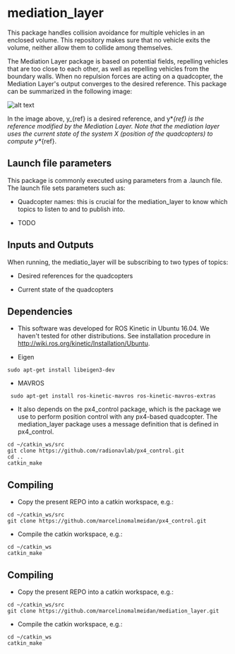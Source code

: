 # mediation_layer

This package handles collision avoidance for multiple vehicles in an enclosed volume. This repository makes sure that no vehicle
exits the volume, neither allow them to collide among themselves. 

The Mediation Layer package is based on potential fields, repelling vehicles that are too close to each other, as well as repelling
vehicles from the boundary walls. When no repulsion forces are acting on a quadcopter, the Mediation Layer's output converges to the 
desired reference. This package can be summarized in the following image:

![alt text](https://github.com/marcelinomalmeidan/mediation_layer.git/master/path/to/img.png)

In the image above, y_{ref} is a desired reference, and y*_{ref} is the reference modified by the Mediation Layer. Note that the mediation layer uses the current state of the system X (position of the quadcopters) to compute y*_{ref}.

## Launch file parameters

This package is commonly executed using parameters from a .launch file. The launch file sets parameters such as:

- Quadcopter names: this is crucial for the mediation_layer to know which topics to listen to and to publish into. 

- TODO

## Inputs and Outputs

When running, the mediatio_layer will be subscribing to two types of topics:

- Desired references for the quadcopters

- Current state of the quadcopters


## Dependencies

- This software was developed for ROS Kinetic in Ubuntu 16.04. We haven't tested for other distributions. See installation procedure in http://wiki.ros.org/kinetic/Installation/Ubuntu.

- Eigen

```sudo apt-get install libeigen3-dev ```

- MAVROS

``` sudo apt-get install ros-kinetic-mavros ros-kinetic-mavros-extras```

- It also depends on the px4_control package, which is the package we use to perform position control with any px4-based quadcopter. The mediation_layer package uses a message definition that is defined in px4_control.

```
cd ~/catkin_ws/src
git clone https://github.com/radionavlab/px4_control.git
cd ..
catkin_make
```


## Compiling

- Copy the present REPO into a catkin workspace, e.g.:

```
cd ~/catkin_ws/src
git clone https://github.com/marcelinomalmeidan/px4_control.git
```


- Compile the catkin workspace, e.g.:

```
cd ~/catkin_ws
catkin_make
```

## Compiling

- Copy the present REPO into a catkin workspace, e.g.:

```
cd ~/catkin_ws/src
git clone https://github.com/marcelinomalmeidan/mediation_layer.git
```

- Compile the catkin workspace, e.g.:

```
cd ~/catkin_ws
catkin_make
```


